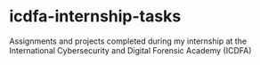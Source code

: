 # icdfa-internship-tasks
Assignments and projects completed during my internship at the International Cybersecurity and Digital Forensic Academy (ICDFA)
